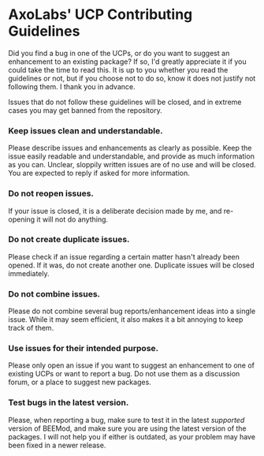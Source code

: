 # AxoLabs' UCP Contributing Guidelines
Did you find a bug in one of the UCPs, or do you want to suggest an enhancement to an existing package? If so, I'd greatly appreciate it if you could take the time to read this. It is up to you whether you read the guidelines or not, but if you choose not to do so, know it does not justify not following them. I thank you in advance.

Issues that do not follow these guidelines will be closed, and in extreme cases you may get banned from the repository.

### Keep issues clean and understandable.
Please describe issues and enhancements as clearly as possible. Keep the issue easily readable and understandable, and provide as much information as you can. Unclear, sloppily written issues are of no use and will be closed.
You are expected to reply if asked for more information. 

### Do not reopen issues.
If your issue is closed, it is a deliberate decision made by me, and re-opening it will not do anything. 

### Do not create duplicate issues.
Please check if an issue regarding a certain matter hasn't already been opened. If it was, do not create another one. Duplicate issues will be closed immediately.

### Do not combine issues.
Please do not combine several bug reports/enhancement ideas into a single issue. While it may seem efficient, it also makes it a bit annoying to keep track of them.

### Use issues for their intended purpose.
Please only open an issue if you want to suggest an enhancement to one of existing UCPs or want to report a bug. Do not use them as a discussion forum, or a place to suggest new packages.

### Test bugs in the latest version.
Please, when reporting a bug, make sure to test it in the latest *supported* version of BEEMod, and make sure you are using the latest version of the packages. I will not help you if either is outdated, as your problem may have been fixed in a newer release.
